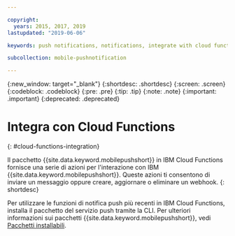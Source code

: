 ```yaml
---

copyright:
  years: 2015, 2017, 2019
lastupdated: "2019-06-06"

keywords: push notifications, notifications, integrate with cloud functions

subcollection: mobile-pushnotification

---
```


{:new_window: target="_blank"}
{:shortdesc: .shortdesc}
{:screen: .screen}
{:codeblock: .codeblock}
{:pre: .pre}
{:tip: .tip}
{:note: .note}
{:important: .important}
{:deprecated: .deprecated}

# Integra con Cloud Functions
{: #cloud-functions-integration}

Il pacchetto {{site.data.keyword.mobilepushshort}} in IBM Cloud Functions fornisce una serie di azioni per l'interazione con IBM {{site.data.keyword.mobilepushshort}}. Queste azioni ti consentono di inviare un messaggio oppure creare, aggiornare o eliminare un webhook.
{: shortdesc}

Per utilizzare le funzioni di notifica push più recenti in IBM Cloud Functions, installa il pacchetto del servizio push tramite la CLI. Per ulteriori informazioni sui pacchetti {{site.data.keyword.mobilepushshort}}, vedi [Pacchetti installabili](https://cloud.ibm.com/docs/openwhisk?topic=cloud-functions-push-notifications-package#push-notifications-package).
